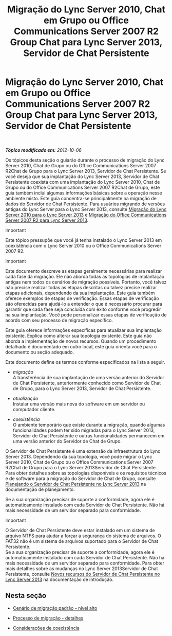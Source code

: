 ﻿---
title: Migração do Lync Server 2010, Chat em Grupo ou Office Communications Server 2007 R2 Group Chat para Lync Server 2013, Servidor de Chat Persistente
TOCTitle: Migração do Lync Server 2010, Chat em Grupo ou Office Communications Server 2007 R2 Group Chat para Lync Server 2013, Servidor de Chat Persistente
ms:assetid: 5b4d3db1-6eba-4932-b49c-f60bcf9488f9
ms:mtpsurl: https://technet.microsoft.com/pt-br/library/Gg615442(v=OCS.15)
ms:contentKeyID: 49306825
ms.date: 05/19/2016
mtps_version: v=OCS.15
ms.translationtype: HT
---

# Migração do Lync Server 2010, Chat em Grupo ou Office Communications Server 2007 R2 Group Chat para Lync Server 2013, Servidor de Chat Persistente

 

_**Tópico modificado em:** 2012-10-06_

Os tópicos desta seção o guiarão durante o processo de migração do Lync Server 2010, Chat de Grupo ou do Office Communications Server 2007 R2Chat de Grupo para o Lync Server 2013, Servidor de Chat Persistente. Se você deseja que sua implantação do Lync Server 2013, Servidor de Chat Persistente coexista com uma implantação do Lync Server 2010, Chat de Grupo ou do Office Communications Server 2007 R2Chat de Grupo, este guia também inclui algumas informações básicas sobre a operação nesse ambiente misto. Este guia concentra-se principalmente na migração de dados do Servidor de Chat Persistente. Para usuários migrando de versões antigas do Lync Server para o Lync Server 2013, consulte [Migração do Lync Server 2010 para o Lync Server 2013](migration-from-lync-server-2010-to-lync-server-2013.md) e [Migração do Office Communications Server 2007 R2 para Lync Server 2013](migration-from-office-communications-server-2007-r2-to-lync-server-2013.md).

> [!important]  
> Este tópico pressupõe que você já tenha instalado o Lync Server 2013 em coexistência com o Lync Server 2010 ou o Office Communications Server 2007 R2.

> [!important]  
> Este documento descreve as etapas geralmente necessárias para realizar cada fase da migração. Ele não aborda todas as topologias de implantação antigas nem todos os cenários de migração possíveis. Portanto, você talvez não precise realizar todas as etapas descritas ou talvez precise realizar etapas adicionais, dependendo da sua implantação. Este guia também oferece exemplos de etapas de verificação. Essas etapas de verificação são oferecidas para ajudá-lo a entender o que é necessário procurar para garantir que cada fase seja concluída com êxito conforme você progredir na sua implantação. Você pode personalizar essas etapas de verificação de acordo com seu processo de migração específico.

Este guia oferece informações específicas para atualizar sua implantação existente. Explica como alterar sua topologia existente. Este guia não aborda a implementação de novos recursos. Quando um procedimento detalhado é documentado em outro local, este guia orienta você para o documento ou seção adequado.

Este documento define os termos conforme especificados na lista a seguir.

  - *migração*   
    A transferência de sua implantação de uma versão anterior do Servidor de Chat Persistente, anteriormente conhecido como Servidor de Chat de Grupo, para o Lync Server 2013, Servidor de Chat Persistente.

<!-- end list -->

  - *atualização*   
    Instalar uma versão mais nova do software em um servidor ou computador cliente.

<!-- end list -->

  - *coexistência*   
    O ambiente temporário que existe durante a migração, quando algumas funcionalidades podem ter sido migradas para o Lync Server 2013, Servidor de Chat Persistente e outras funcionalidades permanecem em uma versão anterior do Servidor de Chat de Grupo.

O Servidor de Chat Persistente é uma extensão da infraestrutura do Lync Server 2013. Dependendo da sua topologia, você pode migrar o Lync Server 2010, Chat de Grupo ou o Office Communications Server 2007 R2Chat de Grupo para o Lync Server 2013Servidor de Chat Persistente. Para obter detalhes sobre as topologias disponíveis e os requisitos técnicos e de software para a migração do Servidor de Chat de Grupo, consulte [Planejando o Servidor de Chat Persistente no Lync Server 2013](lync-server-2013-planning-for-persistent-chat-server.md) na documentação de planejamento.

Se a sua organização precisar de suporte a conformidade, agora ele é automaticamente instalado com cada Servidor de Chat Persistente. Não há mais necessidade de um servidor separado para conformidade.

> [!important]  
> O Servidor de Chat Persistente deve estar instalado em um sistema de arquivo NTFS para ajudar a forçar a segurança do sistema de arquivos. O FAT32 não é um sistema de arquivos suportado para o Servidor de Chat Persistente.<br />Se a sua organização precisar de suporte a conformidade, agora ele é automaticamente instalado com cada Servidor de Chat Persistente. Não há mais necessidade de um servidor separado para conformidade. Para obter mais detalhes sobre as mudanças no Lync Server 2013Servidor de Chat Persistente, consulte <a href="lync-server-2013-new-persistent-chat-server-features.md">Novos recursos do Servidor de Chat Persistente no Lync Server 2013</a> na documentação de introdução.

## Nesta seção

  - [Cenário de migração padrão - nível alto](standard-migration-scenario-high-level.md)

  - [Processo de migração - detalhes](migration-process-details.md)

  - [Considerações de coexistência](coexistence-considerations.md)

